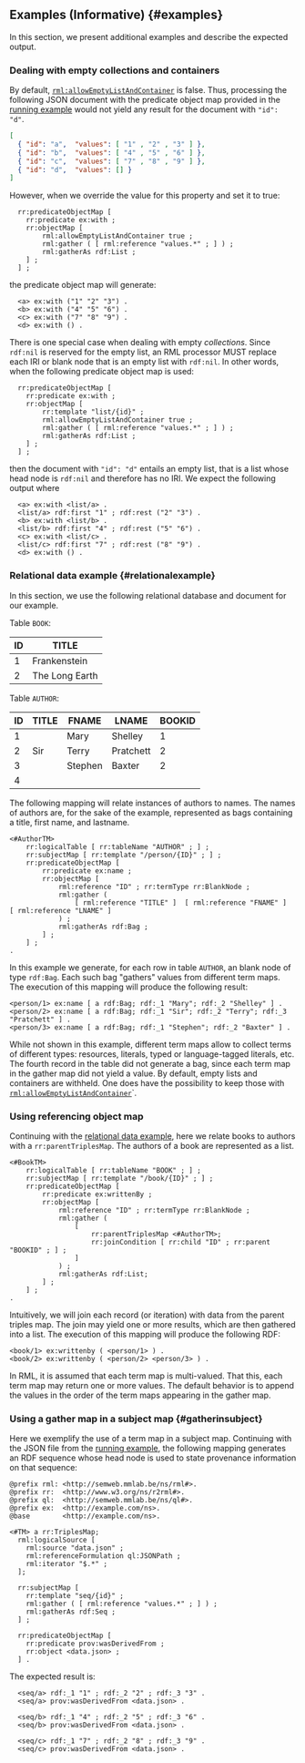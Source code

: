 ## Examples (Informative) {#examples}

In this section, we present additional examples and describe the expected output.


### Dealing with empty collections and containers

By default, [`rml:allowEmptyListAndContainer`](#rml-allowemptylistandcontainer) is false. 
Thus, processing the following JSON document with the predicate object map provided in the [running example](#runningexample) would not yield any result for the document with `"id": "d"`.

```json
[ 
  { "id": "a",  "values": [ "1" , "2" , "3" ] },
  { "id": "b",  "values": [ "4" , "5" , "6" ] },
  { "id": "c",  "values": [ "7" , "8" , "9" ] },
  { "id": "d",  "values": [] } 
]
```

However, when we override the value for this property and set it to true:

```turtle
  rr:predicateObjectMap [
    rr:predicate ex:with ;
    rr:objectMap [
        rml:allowEmptyListAndContainer true ;
        rml:gather ( [ rml:reference "values.*" ; ] ) ;
        rml:gatherAs rdf:List ;
    ] ;
  ] ;
```

the predicate object map will generate:

```turtle
  <a> ex:with ("1" "2" "3") .
  <b> ex:with ("4" "5" "6") .
  <c> ex:with ("7" "8" "9") .
  <d> ex:with () .
```

There is one special case when dealing with empty *collections*. Since `rdf:nil` is reserved for the empty list, an RML processor MUST replace each IRI or blank node that is an empty list with `rdf:nil`. 
In other words, when the following predicate object map is used:

```turtle
  rr:predicateObjectMap [
    rr:predicate ex:with ;
    rr:objectMap [
        rr:template "list/{id}" ;
        rml:allowEmptyListAndContainer true ;
        rml:gather ( [ rml:reference "values.*" ; ] ) ;
        rml:gatherAs rdf:List ;
    ] ;
  ] ;
```

then the document with `"id": "d"` entails an empty list, that is a list whose head node is `rdf:nil` and therefore has no IRI.
We expect the following output where

```turtle
  <a> ex:with <list/a> .
  <list/a> rdf:first "1" ; rdf:rest ("2" "3") .
  <b> ex:with <list/b> .
  <list/b> rdf:first "4" ; rdf:rest ("5" "6") .
  <c> ex:with <list/c> .
  <list/c> rdf:first "7" ; rdf:rest ("8" "9") .
  <d> ex:with () . 
```


### Relational data example {#relationalexample}

In this section, we use the following relational database and document for our example.

Table `BOOK`:

| ID  | TITLE |
| --- | --- |
|  1  | Frankenstein |
|  2  | The Long Earth |


Table `AUTHOR`:

| ID | TITLE | FNAME | LNAME | BOOKID | 
| --- | --- | --- | --- | --- |
| 1 | | Mary | Shelley | 1 | 
| 2 | Sir | Terry | Pratchett | 2 | 
| 3 | | Stephen | Baxter | 2 | 
| 4 |||||

The following mapping will relate instances of authors to names. The names of authors are, for the sake of the example, represented as bags containing a title, first name, and lastname.

```turtle
<#AuthorTM>
    rr:logicalTable [ rr:tableName "AUTHOR" ; ] ;
    rr:subjectMap [ rr:template "/person/{ID}" ; ] ;
    rr:predicateObjectMap [
        rr:predicate ex:name ;
        rr:objectMap [
            rml:reference "ID" ; rr:termType rr:BlankNode ;
            rml:gather ( 
                [ rml:reference "TITLE" ]  [ rml:reference "FNAME" ]  [ rml:reference "LNAME" ] 
            ) ;
            rml:gatherAs rdf:Bag ;
        ] ;
    ] ;
.
```

In this example we generate, for each row in table `AUTHOR`, an blank node of type `rdf:Bag`. Each such bag "gathers" values from different term maps. The execution of this mapping will produce the following result:

```turtle
<person/1> ex:name [ a rdf:Bag; rdf:_1 "Mary"; rdf:_2 "Shelley" ] . 
<person/2> ex:name [ a rdf:Bag; rdf:_1 "Sir"; rdf:_2 "Terry"; rdf:_3 "Pratchett" ] . 
<person/3> ex:name [ a rdf:Bag; rdf:_1 "Stephen"; rdf:_2 "Baxter" ] .
```

While not shown in this example, different term maps allow to collect terms of different types: resources, literals, typed or language-tagged literals, etc. The fourth record in the table did not generate a bag, since each term map in the gather map did not yield a value. 
By default, empty lists and containers are withheld. One does have the possibility to keep those with [`rml:allowEmptyListAndContainer`](#rml-allowemptylistandcontainer)`.


### Using referencing object map

Continuing with the [relational data example](#relationalexample), here we relate books to authors with a `rr:parentTriplesMap`. The authors of a book are represented as a list.

```turtle
<#BookTM>
    rr:logicalTable [ rr:tableName "BOOK" ; ] ;
    rr:subjectMap [ rr:template "/book/{ID}" ; ] ;
    rr:predicateObjectMap [
        rr:predicate ex:writtenBy ;
        rr:objectMap [
            rml:reference "ID" ; rr:termType rr:BlankNode ;
            rml:gather ( 
                [ 
                    rr:parentTriplesMap <#AuthorTM>;
                    rr:joinCondition [ rr:child "ID" ; rr:parent "BOOKID" ; ] ;
                ] 
            ) ;
            rml:gatherAs rdf:List;
        ] ;
    ] ;
.
```

Intuitively, we will join each record (or iteration) with data from the parent triples map. The join may yield one or more results, which are then gathered into a list. The execution of this mapping will produce the following RDF:

```turtle
<book/1> ex:writtenby ( <person/1> ) . 
<book/2> ex:writtenby ( <person/2> <person/3> ) .
```

In RML, it is assumed that each term map is multi-valued. That this, each term map may return one or more values. The default behavior is to append the values in the order of the term maps appearing in the gather map.


### Using a gather map in a subject map {#gatherinsubject}

Here we exemplify the use of a term map in a subject map. Continuing with the JSON file from the [running example](#runningexample), the following mapping generates an RDF sequence whose head node is used to state provenance information on that sequence:

```turtle
@prefix rml: <http://semweb.mmlab.be/ns/rml#>.
@prefix rr:  <http://www.w3.org/ns/r2rml#>.
@prefix ql:  <http://semweb.mmlab.be/ns/ql#>.
@prefix ex:  <http://example.com/ns>.
@base        <http://example.com/ns>.

<#TM> a rr:TriplesMap;
  rml:logicalSource [
    rml:source "data.json" ;
    rml:referenceFormulation ql:JSONPath ;
    rml:iterator "$.*" ;
  ];

  rr:subjectMap [
    rr:template "seq/{id}" ;
    rml:gather ( [ rml:reference "values.*" ; ] ) ;
    rml:gatherAs rdf:Seq ;  
  ] ;
  
  rr:predicateObjectMap [
    rr:predicate prov:wasDerivedFrom ;
    rr:object <data.json> ;
  ] .
```

The expected result is:

```turtle
  <seq/a> rdf:_1 "1" ; rdf:_2 "2" ; rdf:_3 "3" .
  <seq/a> prov:wasDerivedFrom <data.json> .
  
  <seq/b> rdf:_1 "4" ; rdf:_2 "5" ; rdf:_3 "6" .
  <seq/b> prov:wasDerivedFrom <data.json> .
  
  <seq/c> rdf:_1 "7" ; rdf:_2 "8" ; rdf:_3 "9" .
  <seq/c> prov:wasDerivedFrom <data.json> .
```
